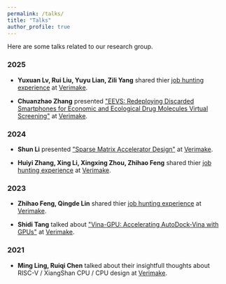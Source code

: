 ```yaml
---
permalink: /talks/
title: "Talks"
author_profile: true
---
```


Here are some talks related to our research group.

### 2025
- **Yuxuan Lv, Rui Liu, Yuyu Lian, Zili Yang** shared thier [job hunting experience](https://www.bilibili.com/video/BV1Te3LzvEYm/?t=6.3&vd_source=10df3a3f8bc63f236c895486f072d395) at [Verimake](https://space.bilibili.com/356383684?spm_id_from=333.337.0.0).


- **Chuanzhao Zhang** presented ["EEVS: Redeploying Discarded Smartphones for Economic and Ecological Drug Molecules Virtual Screening"](https://www.bilibili.com/video/BV1arXXYgEFo/?spm_id_from=333.1387.homepage.video_card.click) at [Verimake](https://space.bilibili.com/356383684?spm_id_from=333.337.0.0).

### 2024
- **Shun Li** presented ["Sparse Matrix Accelerator Design"](https://www.bilibili.com/video/BV1mwq6YsEnW/?spm_id_from=333.1387.upload.video_card.click&vd_source=10df3a3f8bc63f236c895486f072d395) at [Verimake](https://space.bilibili.com/356383684?spm_id_from=333.337.0.0).

- **Huiyi Zhang, Xing Li, Xingxing Zhou, Zhihao Feng** shared thier [job hunting experience](https://www.bilibili.com/video/BV1d1421C73f/?spm_id_from=333.1387.upload.video_card.click&vd_source=10df3a3f8bc63f236c895486f072d395) at [Verimake](https://space.bilibili.com/356383684?spm_id_from=333.337.0.0).

### 2023
- **Zhihao Feng, Qingde Lin** shared thier [job hunting experience](https://www.bilibili.com/video/BV1UV4y1C7S9/?spm_id_from=333.1387.upload.video_card.click&vd_source=10df3a3f8bc63f236c895486f072d395) at [Verimake](https://space.bilibili.com/356383684?spm_id_from=333.337.0.0).

- **Shidi Tang** talked about ["Vina-GPU: Accelerating AutoDock-Vina with GPUs"](https://www.bilibili.com/video/BV1bD4y1V79d/?spm_id_from=333.1387.upload.video_card.click&vd_source=10df3a3f8bc63f236c895486f072d395) at [Verimake](https://space.bilibili.com/356383684?spm_id_from=333.337.0.0).

### 2021
- **Ming Ling, Ruiqi Chen** talked about their insightfull thoughts about RISC-V / XiangShan CPU / CPU design at [Verimake](https://space.bilibili.com/356383684?spm_id_from=333.337.0.0).